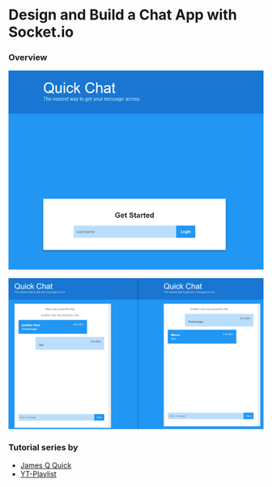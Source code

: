 # Design and Build a Chat App with Socket.io

### Overview

![Login](docs/images/quickchat-login.png "Login")

![Chat](docs/images/quickchat-overview-chat.png "Chat")

### Tutorial series by

* [James Q Quick](https://www.youtube.com/c/JamesQQuick)
* [YT-Playlist](https://www.youtube.com/playlist?list=PLDlWc9AfQBfbyGwhSlxg16mQGpGnauCwq)
